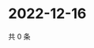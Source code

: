 # 2022-12-16

共 0 条

<!-- BEGIN WEIBO -->
<!-- 最后更新时间 Fri Dec 16 2022 22:12:10 GMT+0800 (China Standard Time) -->

<!-- END WEIBO -->
